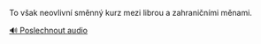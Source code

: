 
To však neovlivní směnný kurz mezi librou a zahraničními měnami.

[🔊 Poslechnout audio](/data/7-paragraphs/audio/chapter_94/para_006-To-vak-neovlivn-smnn-kurz-mezi-librou-a-zahran.mp3)
